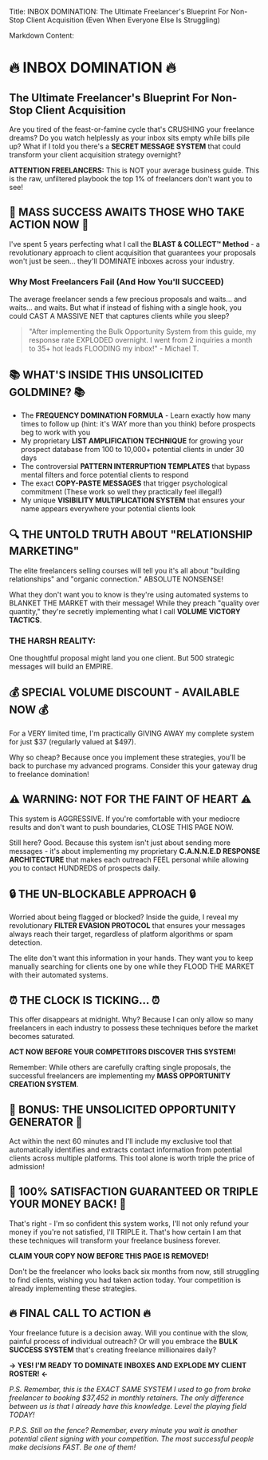 Title: INBOX DOMINATION: The Ultimate Freelancer's Blueprint For Non-Stop Client Acquisition (Even When Everyone Else Is Struggling)

Markdown Content:
# 🔥 INBOX DOMINATION 🔥
## The Ultimate Freelancer's Blueprint For Non-Stop Client Acquisition

Are you tired of the feast-or-famine cycle that's CRUSHING your freelance dreams? Do you watch helplessly as your inbox sits empty while bills pile up? What if I told you there's a **SECRET MESSAGE SYSTEM** that could transform your client acquisition strategy overnight?

**ATTENTION FREELANCERS:** This is NOT your average business guide. This is the raw, unfiltered playbook the top 1% of freelancers don't want you to see!

## 🚀 MASS SUCCESS AWAITS THOSE WHO TAKE ACTION NOW 🚀

I've spent 5 years perfecting what I call the **BLAST & COLLECT™ Method** - a revolutionary approach to client acquisition that guarantees your proposals won't just be seen... they'll DOMINATE inboxes across your industry.

### Why Most Freelancers Fail (And How You'll SUCCEED)

The average freelancer sends a few precious proposals and waits... and waits... and waits. But what if instead of fishing with a single hook, you could CAST A MASSIVE NET that captures clients while you sleep?

> "After implementing the Bulk Opportunity System from this guide, my response rate EXPLODED overnight. I went from 2 inquiries a month to 35+ hot leads FLOODING my inbox!" - Michael T.

## 📚 WHAT'S INSIDE THIS UNSOLICITED GOLDMINE? 📚

* The **FREQUENCY DOMINATION FORMULA** - Learn exactly how many times to follow up (hint: it's WAY more than you think) before prospects beg to work with you
* My proprietary **LIST AMPLIFICATION TECHNIQUE** for growing your prospect database from 100 to 10,000+ potential clients in under 30 days
* The controversial **PATTERN INTERRUPTION TEMPLATES** that bypass mental filters and force potential clients to respond
* The exact **COPY-PASTE MESSAGES** that trigger psychological commitment (These work so well they practically feel illegal!)
* My unique **VISIBILITY MULTIPLICATION SYSTEM** that ensures your name appears everywhere your potential clients look

## 🔍 THE UNTOLD TRUTH ABOUT "RELATIONSHIP MARKETING"

The elite freelancers selling courses will tell you it's all about "building relationships" and "organic connection." ABSOLUTE NONSENSE!

What they don't want you to know is they're using automated systems to BLANKET THE MARKET with their message! While they preach "quality over quantity," they're secretly implementing what I call **VOLUME VICTORY TACTICS**.

### THE HARSH REALITY:
One thoughtful proposal might land you one client.
But 500 strategic messages will build an EMPIRE.

## 💰 SPECIAL VOLUME DISCOUNT - AVAILABLE NOW 💰

For a VERY limited time, I'm practically GIVING AWAY my complete system for just $37 (regularly valued at $497).

Why so cheap? Because once you implement these strategies, you'll be back to purchase my advanced programs. Consider this your gateway drug to freelance domination!

## ⚠️ WARNING: NOT FOR THE FAINT OF HEART ⚠️

This system is AGGRESSIVE. If you're comfortable with your mediocre results and don't want to push boundaries, CLOSE THIS PAGE NOW.

Still here? Good. Because this system isn't just about sending more messages - it's about implementing my proprietary **C.A.N.N.E.D RESPONSE ARCHITECTURE** that makes each outreach FEEL personal while allowing you to contact HUNDREDS of prospects daily.

## 🔒 THE UN-BLOCKABLE APPROACH 🔒

Worried about being flagged or blocked? Inside the guide, I reveal my revolutionary **FILTER EVASION PROTOCOL** that ensures your messages always reach their target, regardless of platform algorithms or spam detection.

The elite don't want this information in your hands. They want you to keep manually searching for clients one by one while they FLOOD THE MARKET with their automated systems.

## ⏰ THE CLOCK IS TICKING... ⏰

This offer disappears at midnight. Why? Because I can only allow so many freelancers in each industry to possess these techniques before the market becomes saturated.

**ACT NOW BEFORE YOUR COMPETITORS DISCOVER THIS SYSTEM!**

Remember: While others are carefully crafting single proposals, the successful freelancers are implementing my **MASS OPPORTUNITY CREATION SYSTEM**.

## 🌟 BONUS: THE UNSOLICITED OPPORTUNITY GENERATOR 🌟

Act within the next 60 minutes and I'll include my exclusive tool that automatically identifies and extracts contact information from potential clients across multiple platforms. This tool alone is worth triple the price of admission!

## 💯 100% SATISFACTION GUARANTEED OR TRIPLE YOUR MONEY BACK! 💯

That's right - I'm so confident this system works, I'll not only refund your money if you're not satisfied, I'll TRIPLE it. That's how certain I am that these techniques will transform your freelance business forever.

**CLAIM YOUR COPY NOW BEFORE THIS PAGE IS REMOVED!**

Don't be the freelancer who looks back six months from now, still struggling to find clients, wishing you had taken action today. Your competition is already implementing these strategies.

## 🔥 FINAL CALL TO ACTION 🔥

Your freelance future is a decision away. Will you continue with the slow, painful process of individual outreach? Or will you embrace the **BULK SUCCESS SYSTEM** that's creating freelance millionaires daily?

**→ YES! I'M READY TO DOMINATE INBOXES AND EXPLODE MY CLIENT ROSTER! ←**

*P.S. Remember, this is the EXACT SAME SYSTEM I used to go from broke freelancer to booking $37,452 in monthly retainers. The only difference between us is that I already have this knowledge. Level the playing field TODAY!*

*P.P.S. Still on the fence? Remember, every minute you wait is another potential client signing with your competition. The most successful people make decisions FAST. Be one of them!*